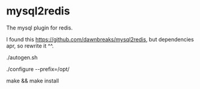 # mysql2redis
The mysql plugin for redis.

I found this https://github.com/dawnbreaks/mysql2redis, but dependencies apr, so rewrite it ^^.

./autogen.sh

./configure --prefix=/opt/

make && make install
